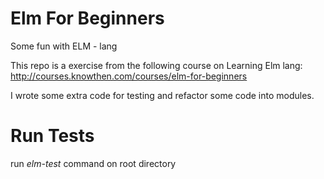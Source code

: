 # Elm For Beginners

Some fun with ELM - lang

This repo is a exercise from the following course on Learning Elm lang:
http://courses.knowthen.com/courses/elm-for-beginners

I wrote some extra code for testing and refactor some code into modules.
# Run Tests
run *elm-test* command on root directory
